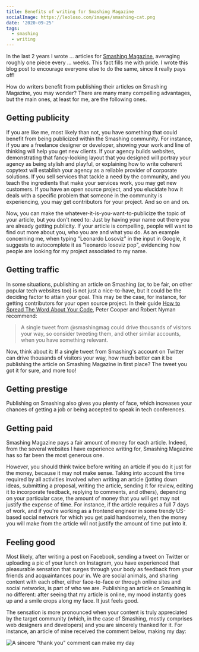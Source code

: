 ```yaml
---
title: Benefits of writing for Smashing Magazine
socialImage: https://leoloso.com/images/smashing-cat.png
date: '2020-09-25'
tags:
  - smashing
  - writing
---
```


In the last 2 years I wrote ... articles for [Smashing Magazine](https://www.smashingmagazine.com), averaging roughly one piece every ... weeks. This fact fills me with pride. I wrote this blog post to encourage everyone else to do the same, since it really pays off!

How do writers benefit from publishing their articles on Smashing Magazine, you may wonder? There are many many compelling advantages, but the main ones, at least for me, are the following ones.

## Getting publicity

If you are like me, most likely than not, you have something that could benefit from being publicized within the Smashing community. For instance, if you are a freelance designer or developer, showing your work and line of thinking will help you get new clients. If your agency builds websites, demonstrating that fancy-looking layout that you designed will portray your agency as being stylish and playful, or explaining how to write coherent copytext will establish your agency as a reliable provider of corporate solutions. If you sell services that tackle a need by the community, and you teach the ingredients that make your services work, you may get new customers. If you have an open source project, and you elucidate how it deals with a specific problem that someone in the community is experiencing, you may get contributors for your project. And so on and on.

Now, you can make the whatever-it-is-you-want-to-publicize the topic of your article, but you don't need to: Just by having your name out there you are already getting publicity. If your article is compelling, people will want to find out more about you, who you are and what you do. As an example concerning me, when typing "Leonardo Losoviz" in the input in Google, it suggests to autocomplete it as "leonardo losoviz pop", evidencing how people are looking for my project associated to my name. 

## Getting traffic

In some situations, publishing an article on Smashing (or, to be fair, on other popular tech websites too) is not just a nice-to-have, but it could be the deciding factor to attain your goal. This may be the case, for instance, for getting contributors for your open source project. In their guide [How to Spread The Word About Your Code](https://hacks.mozilla.org/2013/05/how-to-spread-the-word-about-your-code/), Peter Cooper and Robert Nyman recommend:

> A single tweet from @smashingmag could drive thousands of visitors your way, so consider tweeting them, and other similar accounts, when you have something relevant.

Now, think about it: If a single tweet from Smashing's account on Twitter can drive thousands of visitors your way, how much better can it be publishing the article on Smashing Magazine in first place? The tweet you got it for sure, and more too!

## Getting prestige

Publishing on Smashing also gives you plenty of face, which increases your chances of getting a job or being accepted to speak in tech conferences. 

## Getting paid

Smashing Magazine pays a fair amount of money for each article. Indeed, from the several websites I have experience writing for, Smashing Magazine has so far been the most generous one. 

However, you should think twice before writing an article if you do it just for the money, because it may not make sense. Taking into account the time required by all activities involved when writing an article (jotting down ideas, submitting a proposal, writing the article, sending it for review, editing it to incorporate feedback, replying to comments, and others), depending on your particular case, the amount of money that you will get may not justify the expense of time. For instance, if the article requires a full 7 days of work, and if you're working as a frontend engineer in some trendy US-based social network for which you get paid handsomely, then the money you will make from the article will not justify the amount of time put into it.

## Feeling good

Most likely, after writing a post on Facebook, sending a tweet on Twitter or uploading a pic of your lunch on Instagram, you have experienced that pleasurable sensation that surges through your body as feedback from your friends and acquaintances pour in. We are social animals, and sharing content with each other, either face-to-face or through online sites and social networks, is part of who we are. Publishing an article on Smashing is no different: after seeing that my article is online, my mood instantly goes up and a smile crops along my face. It just feels good.

The sensation is more pronounced when your content is truly appreciated by the target community (which, in the case of Smashing, mostly comprises web designers and developers) and you are sincerely thanked for it. For instance, an article of mine received the comment below, making my day:

![A sincere "thank you" comment can make my day](/images/comment-feels-good.jpg)
